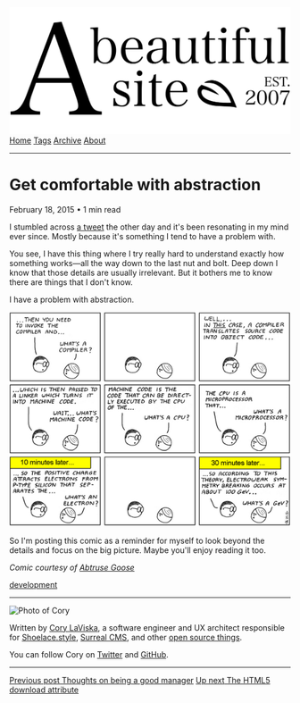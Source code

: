 <a href="../../index.html" class="header-link"><img src="../../images/logos/wordmark.svg" alt="A Beautiful Site" class="wordmark" /></a> <a href="../../index.html" class="nav-item">Home</a> <a href="../../tags/index.html" class="nav-item">Tags</a> <a href="../index.html" class="nav-item">Archive</a> <a href="../../about/index.html" class="nav-item">About</a>

---

# Get comfortable with abstraction

February 18, 2015 • 1 min read

I stumbled across [a tweet](https://twitter.com/ossia/status/565907210497040384/photo/1) the other day and it's been resonating in my mind ever since. Mostly because it's something I tend to have a problem with.

You see, I have this thing where I try really hard to understand exactly how something works—all the way down to the last nut and bolt. Deep down I know that those details are usually irrelevant. But it bothers me to know there are things that I don't know.

I have a problem with abstraction.

![A comic strip about a person describing something while another person asks question after question](../../images/abstraction-comic.png)

So I'm posting this comic as a reminder for myself to look beyond the details and focus on the big picture. Maybe you'll enjoy reading it too.

_Comic courtesy of [Abtruse Goose](http://abstrusegoose.com/98)_

<a href="../../tags/development/index.html" class="post-tag">development</a>

---

<img src="http://0.gravatar.com/avatar/bf1b3b95fd5b096a3592247c29667b33?s=512" alt="Photo of Cory" class="avatar avatar-small" />

Written by [Cory LaViska](../../index-4.html), a software engineer and UX architect responsible for [Shoelace.style](https://shoelace.style/), [Surreal CMS](https://www.surrealcms.com/), and other [open source things](https://github.com/claviska).

You can follow Cory on [Twitter](https://twitter.com/bgooonz) and [GitHub](https://github.com/claviska).

---

<a href="../thoughts-on-being-a-good-manager/index.html" class="post-nav-previous"><span class="small">Previous post</span> Thoughts on being a good manager</a> <a href="../the-html5-download-attribute/index.html" class="post-nav-next"><span class="small">Up next</span> The HTML5 download attribute</a>

